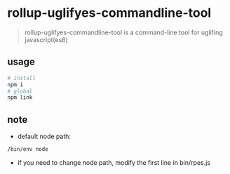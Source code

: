# rollup-uglifyes-commandline-tool

> rollup-uglifyes-commandline-tool is a command-line tool for uglifing javascript(es6)

## usage

```bash
# install
npm i
# global
npm link
```

## note

- default node path:

```bash
/bin/env node
```

- if you need to change node path, modify the first line in bin/rpes.js
